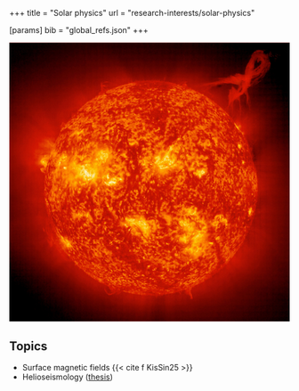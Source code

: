 +++
title = "Solar physics"
url = "research-interests/solar-physics"

[params]
	bib = "global_refs.json"
+++

![image of the Sun](sun.jpg)


## Topics
- Surface magnetic fields {{< cite f KisSin25 >}}
- Helioseismology ([thesis](/blog/phd_thesis#part-6))
